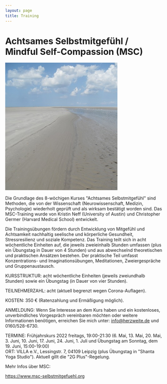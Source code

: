```yaml
---
layout: page
title: Training
---
```


# Achtsames Selbstmitgefühl / Mindful Self-Compassion (MSC)


![Bild zu Training](/images/training.jpg)

Die Grundlage des 8-wöchigen Kurses "Achtsames Selbstmitgefühl" sind Methoden, die von der Wissenschaft (Neurowissenschaft, 
Medizin, Psychologie) wiederholt geprüft und als wirksam bestätigt worden sind. Das MSC-Training wurde von Kristin Neff (University of Austin) und Christopher Germer (Harvard Medical School) entwickelt. 

Die Trainingsübungen fördern durch Entwicklung von Mitgefühl und Achtsamkeit nachhaltig seelische und körperliche Gesundheit, Stressresilienz und soziale Kompetenz. Das Training teilt sich in acht wöchentliche Einheiten auf, die jeweils zweieinhalb Stunden umfassen (plus ein Übungstag in Dauer von 4 Stunden) und aus abwechselnd theoretischen und praktischen Ansätzen bestehen. Der praktische Teil umfasst Konzentrations- und
Imaginationsübungen, Meditationen, Zweiergespräche und Gruppenaustausch.

KURSSTRUKTUR:
acht wöchentliche Einheiten (jeweils zweiundhalb Stunden) sowie ein Übungstag (in Dauer von vier Stunden).

TEILNEHMERZAHL: acht (aktuell begrenzt wegen Corona-Auflagen).

KOSTEN:
350 € (Ratenzahlung und Ermäßigung möglich).

ANMELDUNG:
Wenn Sie Interesse an dem Kurs haben und ein kostenloses, unverbindliches Vorgespräch vereinbaren möchten oder weitere Informationen benötigen, erreichen Sie mich unter: info@herzweite.de und 0160/528-6730.

TERMINE:
Frühjahrskurs 2022
freitags, 19:00-21:30 (6.	Mai, 13. Mai, 20. Mai, 3. Juni, 10. Juni, 17. Juni, 24. Juni, 1. Juli und Übungstag am Sonntag, dem 19. Juni, 15:00-19:00)                                                   
ORT: VILLA e.V., Lessingstr. 7, 04109 Leipzig (plus Übungstag in "Shanta Yoga Studio"). Aktuell gillt die "2G Plus"-Regelung.

Mehr Infos über MSC: 

https://www.msc-selbstmitgefuehl.org




